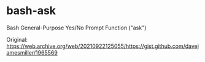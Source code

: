 # bash-ask
Bash General-Purpose Yes/No Prompt Function ("ask")

Original: https://web.archive.org/web/20210922125055/https://gist.github.com/davejamesmiller/1965569

